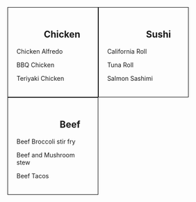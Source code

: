 <!DOCTYPE html> 
<html>
  <head>
    <style>
      .menu {
        width: 500px;
        margin: 0 auto;
        text-align: center;
      }
      .section {
        display: inline-block;
        width: 33.33%;
        float: left;
        text-align: left;
        padding: 20px;
        border: 1px solid black;
      }
      .section h2 {
        text-align: left;
        margin-left: 20px;
      }
      @media (min-width: 768px) and (max-width: 991px) {
        .section h2 {
          text-align: right;
          margin-right: 20px;
        }
      }
    </style>
  </head>
  <body>
    <div class="menu">
      <div class="section">
        <h2>Chicken</h2>
        <p>Chicken Alfredo</p>
        <p>BBQ Chicken</p>
        <p>Teriyaki Chicken</p>
      </div>
      <div class="section">
        <h2>Sushi</h2>
        <p>California Roll</p>
        <p>Tuna Roll</p>
        <p>Salmon Sashimi</p>
      </div>
      <div class="section">
        <h2>Beef</h2>
        <p>Beef Broccoli stir fry</p>
        <p>Beef and Mushroom stew</p>
        <p>Beef Tacos</p>
      </div>
    </div>
  </body>
</html>